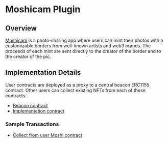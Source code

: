 # Moshicam Plugin

## Overview
[Moshicam](https://moshi.cam) is a photo-sharing app where users can mint their photos with a customizable borders from well-known artists and web3 brands. The proceeds of each mint are sent directly to the creator of the border and to the creator of the pic.

## Implementation Details
User contracts are deployed as a proxy to a central beacon ERC1155 contract. Other users can collect existing NFTs from each of these contracts.
- [Beacon contract](https://basescan.org/address/0x168dbc5ea60d03eba4d8083f7a95a4bcb8137700)
- [Implementation contract](https://basescan.org/address/0x56d4808987696279bC78FF3F5349bB5280687164)

### Sample Transactions
- [Collect from user Moshi contract](https://basescan.org/tx/0x619762bdbded2725b58d62a164e52aa7a340e5ca64e37a6b8aeea4b63e9ff877)

